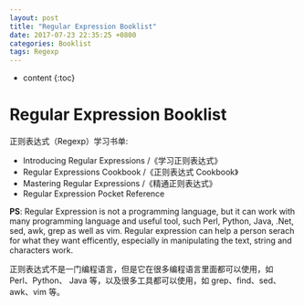 ```yaml
---
layout: post
title: "Regular Expression Booklist"
date: 2017-07-23 22:35:25 +0800
categories: Booklist
tags: Regexp
---
```


* content
{:toc}

# Regular Expression Booklist

正则表达式（Regexp）学习书单:

+ Introducing Regular Expressions /《学习正则表达式》
+ Regular Expressions Cookbook /《正则表达式 Cookbook》
+ Mastering Regular Expressions /《精通正则表达式》
+ Regular Expression Pocket Reference

**PS**: Regular Expression is not a programming language, but it can work with
many programming language and useful tool, such Perl, Python, Java, .Net, sed,
awk, grep as well as vim. Regular expression can help a person serach for what
they want efficently, especially in manipulating the text, string and
characters work.

正则表达式不是一门编程语言，但是它在很多编程语言里面都可以使用，如 Perl、Python、
Java 等，以及很多工具都可以使用，如 grep、find、sed、awk、vim 等。
